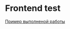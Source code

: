 # Frontend test
[Пример выполненой работы](https://dmitriyburlak.github.io/testtask_vue/dist/index.html)
